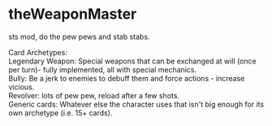 # theWeaponMaster
sts mod, do the pew pews and stab stabs.

Card Archetypes:  
Legendary Weapon: Special weapons that can be exchanged at will (once per turn)- fully implemented, all with special mechanics.  
Bully: Be a jerk to enemies to debuff them and force actions - increase vicious.  
Revolver: lots of pew pew, reload after a few shots.  
Generic cards: Whatever else the character uses that isn't big enough for its own archetype (i.e. 15+ cards).  
